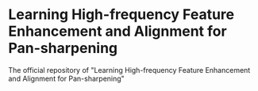# Learning High-frequency Feature Enhancement and Alignment for Pan-sharpening
The official repository of "Learning High-frequency Feature Enhancement and Alignment for Pan-sharpening"
